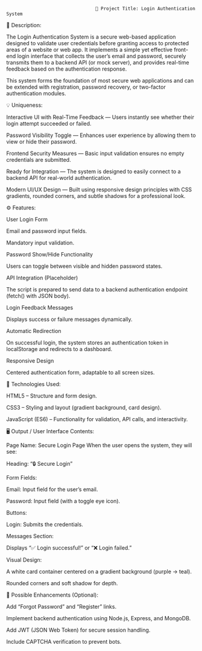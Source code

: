                                      🔐 Project Title: Login Authentication System
📘 Description:

The Login Authentication System is a secure web-based application designed to validate user credentials before granting access to protected areas of a website or web app. It implements a simple yet effective front-end login interface that collects the user’s email and password, securely transmits them to a backend API (or mock server), and provides real-time feedback based on the authentication response.

This system forms the foundation of most secure web applications and can be extended with registration, password recovery, or two-factor authentication modules.

💡 Uniqueness:

Interactive UI with Real-Time Feedback — Users instantly see whether their login attempt succeeded or failed.

Password Visibility Toggle — Enhances user experience by allowing them to view or hide their password.

Frontend Security Measures — Basic input validation ensures no empty credentials are submitted.

Ready for Integration — The system is designed to easily connect to a backend API for real-world authentication.

Modern UI/UX Design — Built using responsive design principles with CSS gradients, rounded corners, and subtle shadows for a professional look.

⚙️ Features:

User Login Form

Email and password input fields.

Mandatory input validation.

Password Show/Hide Functionality

Users can toggle between visible and hidden password states.

API Integration (Placeholder)

The script is prepared to send data to a backend authentication endpoint (fetch() with JSON body).

Login Feedback Messages

Displays success or failure messages dynamically.

Automatic Redirection

On successful login, the system stores an authentication token in localStorage and redirects to a dashboard.

Responsive Design

Centered authentication form, adaptable to all screen sizes.

🧩 Technologies Used:

HTML5 – Structure and form design.

CSS3 – Styling and layout (gradient background, card design).

JavaScript (ES6) – Functionality for validation, API calls, and interactivity.

🖥️ Output / User Interface Contents:

Page Name: Secure Login Page
When the user opens the system, they will see:

Heading: “🔒 Secure Login”

Form Fields:

Email: Input field for the user’s email.

Password: Input field (with a toggle eye icon).

Buttons:

Login: Submits the credentials.

Messages Section:

Displays “✅ Login successful!” or “❌ Login failed.”

Visual Design:

A white card container centered on a gradient background (purple → teal).

Rounded corners and soft shadow for depth.

🧠 Possible Enhancements (Optional):

Add “Forgot Password” and “Register” links.

Implement backend authentication using Node.js, Express, and MongoDB.

Add JWT (JSON Web Token) for secure session handling.

Include CAPTCHA verification to prevent bots.

